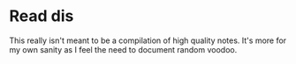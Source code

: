 # Read dis

This really isn't meant to be a compilation of high quality notes. It's more for
my own sanity as I feel the need to document random voodoo.

